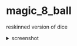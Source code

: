 # magic_8_ball

reskinned version of dice

<details>
<summary> screenshot </summary>

![](images/photo.png)

</details>

